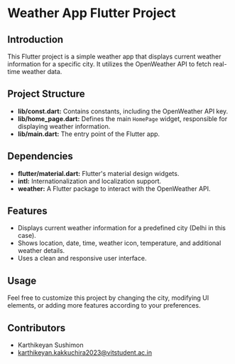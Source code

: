 # Weather App Flutter Project

## Introduction
This Flutter project is a simple weather app that displays current weather information for a specific city. It utilizes the OpenWeather API to fetch real-time weather data.

## Project Structure
- **lib/const.dart:** Contains constants, including the OpenWeather API key.
- **lib/home_page.dart:** Defines the main `HomePage` widget, responsible for displaying weather information.
- **lib/main.dart:** The entry point of the Flutter app.

## Dependencies
- **flutter/material.dart:** Flutter's material design widgets.
- **intl:** Internationalization and localization support.
- **weather:** A Flutter package to interact with the OpenWeather API.

## Features
- Displays current weather information for a predefined city (Delhi in this case).
- Shows location, date, time, weather icon, temperature, and additional weather details.
- Uses a clean and responsive user interface.

## Usage
Feel free to customize this project by changing the city, modifying UI elements, or adding more features according to your preferences.

## Contributors
- Karthikeyan Sushimon
- karthikeyan.kakkuchira2023@vitstudent.ac.in
